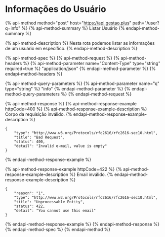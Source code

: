 # Informações do Usuário

{% api-method method="post" host="https://api.gestao.plus" path="/user?q=info" %}
{% api-method-summary %}
Listar Usuário
{% endapi-method-summary %}

{% api-method-description %}
Nesta rota podemos listar as informações de um usuário em específico.
{% endapi-method-description %}

{% api-method-spec %}
{% api-method-request %}
{% api-method-headers %}
{% api-method-parameter name="Content-Type" type="string" required=true %}
"application/json"
{% endapi-method-parameter %}
{% endapi-method-headers %}

{% api-method-query-parameters %}
{% api-method-parameter name="q" type="string" %}
"info"
{% endapi-method-parameter %}
{% endapi-method-query-parameters %}
{% endapi-method-request %}

{% api-method-response %}
{% api-method-response-example httpCode=400 %}
{% api-method-response-example-description %}
Corpo da requisição inválido.
{% endapi-method-response-example-description %}

```
{
    "type": "http://www.w3.org/Protocols/rfc2616/rfc2616-sec10.html",
    "title": "Bad Request",
    "status": 400,
    "detail": "Invalid e-mail, value is empty"
}
```
{% endapi-method-response-example %}

{% api-method-response-example httpCode=422 %}
{% api-method-response-example-description %}
Email inválido.
{% endapi-method-response-example-description %}

```
{
    "reason": "1",
    "type": "http://www.w3.org/Protocols/rfc2616/rfc2616-sec10.html",
    "title": "Unprocessable Entity",
    "status": 422,
    "detail": "You cannot use this email"
}
```
{% endapi-method-response-example %}
{% endapi-method-response %}
{% endapi-method-spec %}
{% endapi-method %}



